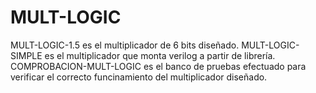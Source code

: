 # MULT-LOGIC
MULT-LOGIC-1.5 es el multiplicador de 6 bits diseñado.
MULT-LOGIC-SIMPLE es el multiplicador que monta verilog a partir de librería.
COMPROBACION-MULT-LOGIC es el banco de pruebas efectuado para verificar el correcto funcinamiento del multiplicador diseñado.

